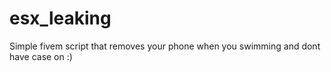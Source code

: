 # esx_leaking
Simple fivem script that removes your phone when you swimming and dont have case on :)
